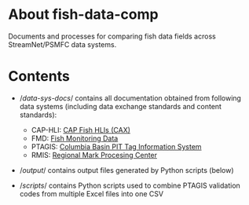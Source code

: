 # About fish-data-comp
Documents and processes for comparing fish data fields across StreamNet/PSMFC data systems.

# Contents

- /_data-sys-docs_/ contains all documentation obtained from following data systems (including data exchange standards and content standards):
  - CAP-HLI: [CAP Fish HLIs (CAX)](https://www.streamnet.org/home/data-maps/fish-hlis/)
  - FMD: [Fish Monitoring Data](https://www.streamnet.org/home/data-maps/fish-data/)
  - PTAGIS: [Columbia Basin PIT Tag Information System](https://www.ptagis.org/)
  - RMIS: [Regional Mark Procesing Center](https://www.rmpc.org/data-selection/rmis-queries/)

- /_output_/ contains output files generated by Python scripts (below)

- /_scripts_/ contains Python scripts used to combine PTAGIS validation codes from multiple Excel files into one CSV
